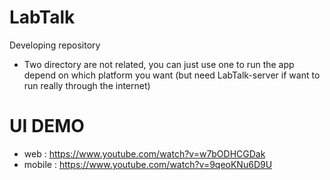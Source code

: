 # LabTalk
Developing repository
* Two directory are not related, you can just use one to run the app depend on which platform you want (but need LabTalk-server if want to run really through the internet)
# UI DEMO
* web : https://www.youtube.com/watch?v=w7bODHCGDak
* mobile : https://www.youtube.com/watch?v=9qeoKNu6D9U

